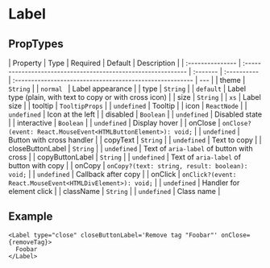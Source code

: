 # Label

## PropTypes

| Property         | Type                                                          | Required | Default     | Description                                              |
| :--------------- | :------------------------------------------------------------ | :------- | :---------- | :------------------------------------------------------- | --- |
| theme            | `String`                                                      |          | `normal `   | Label appearance                                         |
| type             | `String`                                                      |          | `default`   | Label type (plain, with text to copy or with cross icon) |
| size             | `String`                                                      |          | `xs`        | Label size                                               |
| tooltip          | `TooltipProps`                                                |          | `undefined` | Tooltip                                                  |
| icon             | `ReactNode`                                                   |          | `undefined` | Icon at the left                                         |
| disabled         | `Boolean`                                                     |          | `undefined` | Disabled state                                           |
| interactive      | `Boolean`                                                     |          | `undefined` | Display hover                                            |
| onClose          | `onClose?(event: React.MouseEvent<HTMLButtonElement>): void;` |          | `undefined` | Button with cross handler                                |
| copyText         | `String`                                                      |          | `undefined` | Text to copy                                             |
| closeButtonLabel | `String`                                                      |          | `undefined` | Text of `aria-label` of button with cross                |
| copyButtonLabel  | `String`                                                      |          | `undefined` | Text of `aria-label` of button with copy                 |
| onCopy           | `onCopy?(text: string, result: boolean): void;`               |          | `undefined` | Callback after copy                                      |
| onClick          | `onClick?(event: React.MouseEvent<HTMLDivElement>): void;`    |          | `undefined` | Handler for element click                                |
| className        | `String`                                                      |          | `undefined` | Class name                                               |

## Example

```tsx
<Label type="close" closeButtonLabel='Remove tag "Foobar"' onClose={removeTag}>
  Foobar
</Label>
```
